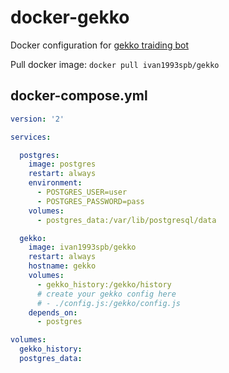 
# docker-gekko

Docker configuration for [gekko traiding bot](https://github.com/askmike/gekko)

Pull docker image: `docker pull ivan1993spb/gekko`

## docker-compose.yml

```yml
version: '2'

services:

  postgres:
    image: postgres
    restart: always
    environment:
      - POSTGRES_USER=user
      - POSTGRES_PASSWORD=pass
    volumes:
      - postgres_data:/var/lib/postgresql/data

  gekko:
    image: ivan1993spb/gekko
    restart: always
    hostname: gekko
    volumes:
      - gekko_history:/gekko/history
      # create your gekko config here
      # - ./config.js:/gekko/config.js
    depends_on:
      - postgres

volumes:
  gekko_history:
  postgres_data:

```
